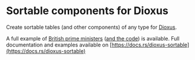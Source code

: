 # Sortable components for Dioxus

Create sortable tables (and other components) of any type for [Dioxus](https://dioxuslabs.com/).

A full example of [British prime ministers](https://feral-dot-io.github.io/dioxus-sortable/examples/prime-ministers/) ([and the code](https://github.com/feral-dot-io/dioxus-sortable/blob/master/examples/prime_ministers.rs)) is available. Full documentation and examples available on [https://docs.rs/dioxus-sortable](https://docs.rs/dioxus-sortable)
